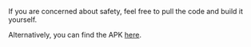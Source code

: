 If you are concerned about safety, feel free to pull the code and build it yourself. 

Alternatively, you can find the APK [here](./apk/Johnny-on-the-Spot.apk).
